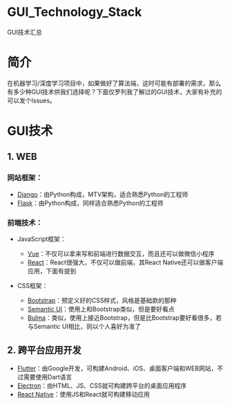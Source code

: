 # GUI_Technology_Stack
GUI技术汇总
# 简介

在机器学习/深度学习项目中，如果做好了算法端，这时可能有部署的需求，那么有多少种GUI技术供我们选择呢？下面仅罗列我了解过的GUI技术，大家有补充的可以发个Issues。

# GUI技术

## 1. WEB

### 网站框架：

- [Django](https://www.djangoproject.com/)：由Python构成，MTV架构，适合熟悉Python的工程师
- [Flask](http://flask.pocoo.org/)：由Python构成，同样适合熟悉Python的工程师

### 前端技术：

- JavaScript框架：
  - [Vue](https://vuejs.org/)：不仅可以拿来写和前端进行数据交互，而且还可以做微信小程序
  - [React](https://reactjs.org/)：React很强大，不仅可以做前端，其React Native还可以做客户端应用，下面有提到

- CSS框架：
  - [Bootstrap](https://getbootstrap.com/)：预定义好的CSS样式，风格是基础款的那种
  - [Semantic UI](https://semantic-ui.com/)：使用上和Bootstrap类似，但是要好看点
  - [Bulma](https://bulma.io/)：类似，使用上接近Bootstrap，但是比Bootstrap要好看很多，若与Semantic UI相比，则以个人喜好为准了

## 2. 跨平台应用开发

- [Flutter](https://flutter.dev/)：由Google开发，可构建Android、iOS、桌面客户端和WEB网站，不过需要使用Dart语言
- [Electron](https://electronjs.org/)：由HTML、JS、CSS就可构建跨平台的桌面应用程序
- [React Native](https://facebook.github.io/react-native/)：使用JS和React就可构建移动应用
